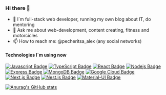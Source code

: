 ### Hi there 👋

- 🔭 I`m full-stack web developer, running my own blog about IT, do mentoring
- 💬 Ask me about web-development, content creating, fitness and motorcicles
- 📫 How to reach me: @pecheritsa_alex (any social networks)


#### Technologies I`m using now

[![Javascript Badge](https://img.shields.io/badge/-Javascript-F0DB4F?style=for-the-badge&labelColor=black&logo=javascript&logoColor=F0DB4F)](#) 
[![TypeScript Badge](https://img.shields.io/badge/-TypeScript-007ACC?style=for-the-badge&labelColor=black&logo=typescript&logoColor=007ACC)](#) 
[![React Badge](https://img.shields.io/badge/-React-61DBFB?style=for-the-badge&labelColor=black&logo=react&logoColor=61DBFB)](#) 
[![Nodejs Badge](https://img.shields.io/badge/-Nodejs-3C873A?style=for-the-badge&labelColor=black&logo=node.js&logoColor=3C873A)](#) 
[![Express Badge](https://img.shields.io/badge/Express.js-000000?style=for-the-badge&logo=express&logoColor=white)](#) 
[![MongoDB Badge](https://img.shields.io/badge/MongoDB-4EA94B?style=for-the-badge&logo=mongodb&logoColor=white)](#) 
[![Google Cloud Badge](https://img.shields.io/badge/Google%20Cloud-4285F4?style=for-the-badge&logo=google-cloud&logoColor=white)](#) 
[![Next.js Badge](https://img.shields.io/badge/Next.js-000000?style=for-the-badge&logo=next.js&logoColor=white)](#) 
[![Nest.js Badge](https://img.shields.io/badge/Nest.js-E0234E?style=for-the-badge&logo=nestjs&logoColor=white)](#) 
[![Material-UI Badge](https://img.shields.io/badge/Material--UI-0081CB?style=for-the-badge&logo=mui&logoColor=white)](#)



[![Anurag's GitHub stats](https://github-readme-stats-pecheritsaaleksey.vercel.app/api?username=PecheritsaAleksey)](https://github.com/anuraghazra/github-readme-stats)
